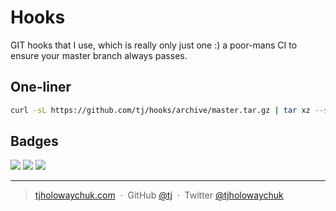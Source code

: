 # Hooks

GIT hooks that I use, which is really only just one :) a poor-mans CI to ensure your master branch always passes.

## One-liner

```bash
curl -sL https://github.com/tj/hooks/archive/master.tar.gz | tar xz --strip-components=1 -C $(git rev-parse --show-toplevel)/.git/hooks/
```

## Badges

![](https://img.shields.io/badge/license-MIT-blue.svg)
![](https://img.shields.io/badge/status-stable-green.svg)
[![](http://apex.sh/images/badge.svg)](https://apex.sh/ping/)

---

> [tjholowaychuk.com](http://tjholowaychuk.com) &nbsp;&middot;&nbsp;
> GitHub [@tj](https://github.com/tj) &nbsp;&middot;&nbsp;
> Twitter [@tjholowaychuk](https://twitter.com/tjholowaychuk)
